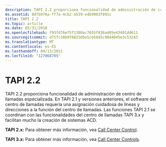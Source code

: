 ```yaml
---
description: TAPI 2.2 proporciona funcionalidad de administración de centro de llamadas especializada.
ms.assetid: 8d7b976a-ff7a-4cb2-a539-e4b9903f091c
title: TAPI 2.2
ms.topic: article
ms.date: 05/31/2018
ms.openlocfilehash: f93fd76ef5f1380ac7655f836a405e43491d4611
ms.sourcegitcommit: d75fc10b9f0825bbe5ce5045c90d4045e3c53243
ms.translationtype: MT
ms.contentlocale: es-ES
ms.lasthandoff: 09/13/2021
ms.locfileid: "127068705"
---
```

# <a name="tapi-22"></a>TAPI 2.2

TAPI 2.2 proporciona funcionalidad de administración de centro de llamadas especializada. En TAPI 2.1 y versiones anteriores, el software del centro de llamadas requería una asignación cuidadosa de líneas y direcciones a la función del centro de llamadas. Las funciones TAPI 2.1 se coordinan con las funcionalidades del centro de llamadas TAPI 3.x y facilitan mucho la creación de sistemas ACD.

**TAPI 2.x:** Para obtener más información, vea [Call Center Control](call-center-control.md).

**TAPI 3.x:** Para obtener más información, vea [Call Center Controls](./about-call-center-controls.md).

 

 
